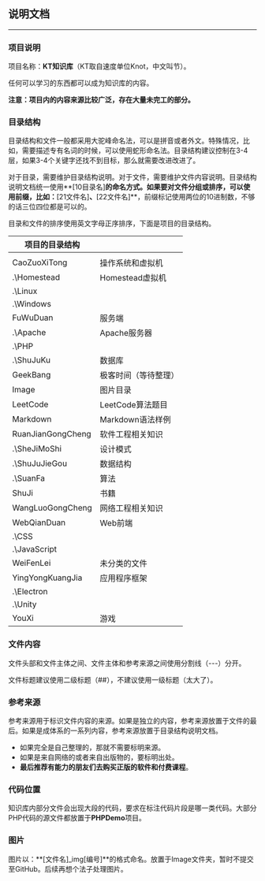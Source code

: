 ## 说明文档

---

### 项目说明

项目名称：**KT知识库**（KT取自速度单位Knot，中文叫节）。

任何可以学习的东西都可以成为知识库的内容。

**注意：项目内的内容来源比较广泛，存在大量未完工的部分。**

### 目录结构

目录结构和文件一般都采用大驼峰命名法，可以是拼音或者外文。特殊情况，比如，需要描述专有名词的时候，可以使用蛇形命名法。目录结构建议控制在3-4层，如果3-4个关键字还找不到目标，那么就需要改进改进了。

对于目录，需要维护目录结构说明。对于文件，需要维护文件内容说明。目录结构说明文档统一使用**[10目录名]**的命名方式。如果要对文件分组或排序，可以使用前缀，比如：**[21文件名]**、**[22文件名]**，前缀标记使用两位的10进制数，不够的话三位四位都是可以的。

目录和文件的排序使用英文字母正序排序，下面是项目的目录结构。

| 项目的目录结构    |                      |
| ----------------- | -------------------- |
|                   |                      |
| CaoZuoXiTong      | 操作系统和虚拟机     |
| .\Homestead       | Homestead虚拟机      |
| .\Linux           |                      |
| .\Windows         |                      |
| FuWuDuan          | 服务端               |
| .\Apache          | Apache服务器         |
| .\PHP             |                      |
| .\ShuJuKu         | 数据库               |
| GeekBang          | 极客时间（等待整理） |
| Image             | 图片目录             |
| LeetCode          | LeetCode算法题目     |
| Markdown          | Markdown语法样例     |
| RuanJianGongCheng | 软件工程相关知识     |
| .\SheJiMoShi      | 设计模式             |
| .\ShuJuJieGou     | 数据结构             |
| .\SuanFa          | 算法                 |
| ShuJi             | 书籍                 |
| WangLuoGongCheng  | 网络工程相关知识     |
| WebQianDuan       | Web前端              |
| .\CSS             |                      |
| .\JavaScript      |                      |
| WeiFenLei         | 未分类的文件         |
| YingYongKuangJia  | 应用程序框架         |
| .\Electron        |                      |
| .\Unity           |                      |
| YouXi             | 游戏                 |

### 文件内容

文件头部和文件主体之间、文件主体和参考来源之间使用分割线（---）分开。

文件标题建议使用二级标题（\#\#），不建议使用一级标题（太大了）。

### 参考来源

参考来源用于标识文件内容的来源。如果是独立的内容，参考来源放置于文件的最后。如果是成体系的一系列内容，参考来源放置于目录结构说明文档。

- 如果完全是自己整理的，那就不需要标明来源。
- 如果是来自网络的或者来自出版物的，要标明出处。
- **最后推荐有能力的朋友们去购买正版的软件和付费课程**。

### 代码位置

知识库内部分文件会出现大段的代码，要求在标注代码片段是哪一类代码。大部分PHP代码的源文件都放置于**PHPDemo**项目。

### 图片

图片以：**[文件名]_img[编号]**的格式命名。放置于Image文件夹，暂时不提交至GitHub。后续再想个法子处理图片。

